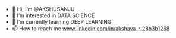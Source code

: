 - 👋 Hi, I’m @AKSHUSANJU
- 👀 I’m interested in DATA SCIENCE
- 🌱 I’m currently learning DEEP LEARNING
- 📫 How to reach me www.linkedin.com/in/akshaya-r-28b3b1268


<!---
AKSHUSANJU/AKSHUSANJU is a ✨ special ✨ repository because its `README.md` (this file) appears on your GitHub profile.
You can click the Preview link to take a look at your changes.
--->
